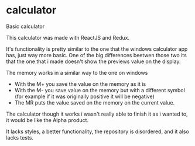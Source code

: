 # calculator

Basic calculator

This calculator was made with ReactJS and Redux.

It's functionality is pretty similar to the one that the windows calculator app has, just way more basic. One of the big differences
beetwen those two its that the one that i made doesn't show the previews value on the display.

The memory works in a similar way to the one on windows
-  With the M+ you save the value on the memory as it is
-  With the M- you save value on the memory but with a different symbol (for example if it was originally positive it will be negative)
-  The MR puts the value saved on the memory on the current value.

The calculator though it works i wasn't really able to finish it as i wanted to, it would be like the Alpha product.

It lacks styles, a better functionality, the repository is disordered, and it also lacks tests.
